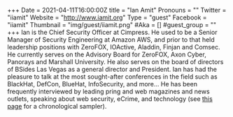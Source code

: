 +++
Date = 2021-04-11T16:00:00Z
title = "Ian Amit"
Pronouns = ""
Twitter = "iiamit"
Website = "http://www.iamit.org"
Type = "guest"
Facebook = "iiamit"
Thumbnail = "img/guest/iiamit.png"
#Aka = []
#guest_group = ""
+++
Ian is the Chief Security Officer at Cimpress. He used to be a Senior Manager of Security Engineering at Amazon AWS, and prior to that held leadership positions with ZeroFOX, IOActive, Aladdin, Finjan and Comsec. He currently serves on the Advisory Board for ZeroFOX, Axon Cyber, Panorays and Marshall University. He also serves on the board of directors of BSides Las Vegas as a general director and President. Ian has had the pleasure to talk at the most sought-after conferences in the field such as BlackHat, DefCon, BlueHat, InfoSecurity, and more... He has been frequently interviewed by leading pring and web magazines and news outlets, speaking about web security, eCrime, and technology (see <a href="http://www.iamit.org/clippings.html" target="_blank">this page</a> for a chronological sampler).
